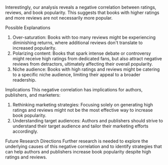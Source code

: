 
Interestingly, our analysis reveals a negative correlation between ratings, reviews, and book popularity. This suggests that books with higher ratings and more reviews are not necessarily more popular.

Possible Explanations
1. Over-saturation: Books with too many reviews might be experiencing diminishing returns, where additional reviews don't translate to increased popularity.
2. Polarizing content: Books that spark intense debate or controversy might receive high ratings from dedicated fans, but also attract negative reviews from detractors, ultimately affecting their overall popularity.
3. Niche audience: Books with high ratings and reviews might be catering to a specific niche audience, limiting their appeal to a broader readership.

Implications
This negative correlation has implications for authors, publishers, and marketers:

1. Rethinking marketing strategies: Focusing solely on generating high ratings and reviews might not be the most effective way to increase book popularity.
2. Understanding target audiences: Authors and publishers should strive to understand their target audience and tailor their marketing efforts accordingly.

Future Research Directions
Further research is needed to explore the underlying causes of this negative correlation and to identify strategies that can help authors and publishers increase book popularity despite high ratings and reviews.
